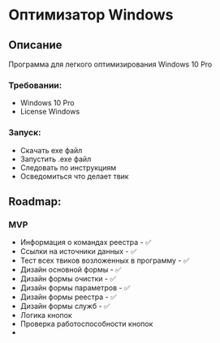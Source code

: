 # Оптимизатор Windows

## Описание
Программа для легкого оптимизирования Windows 10 Pro

### Требовании:
* Windows 10 Pro
* License Windows

### Запуск:
* Скачать exe файл
* Запустить .exe файл
* Следовать по инструкциям
* Осведомиться что делает твик

## Roadmap:
### MVP
* Информация о командах реестра - ✅
* Ссылки на источники данных - ✅
* Тест всех твиков возложенных в программу - ✅
* Дизайн основной формы - ✅
* Дизайн формы очистки - ✅
* Дизайн формы параметров - ✅
* Дизайн формы реестра - ✅
* Дизайн формы служб - ✅
* Логика кнопок
* Проверка работоспособности кнопок
* 
